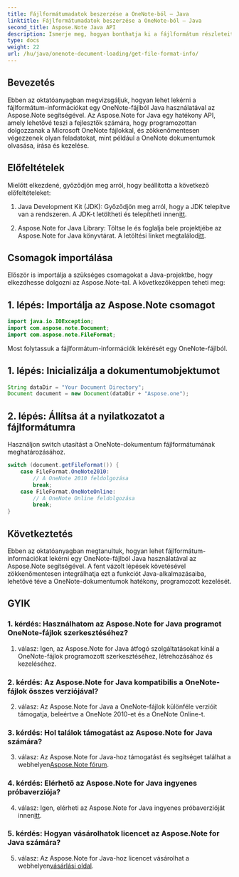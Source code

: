 ```yaml
---
title: Fájlformátumadatok beszerzése a OneNote-ból – Java
linktitle: Fájlformátumadatok beszerzése a OneNote-ból – Java
second_title: Aspose.Note Java API
description: Ismerje meg, hogyan bonthatja ki a fájlformátum részleteit a OneNote-fájlokból Java nyelven az Aspose.Note segítségével. Bővítse Java-alkalmazásait ennek az átfogó oktatóanyagnak a követésével.
type: docs
weight: 22
url: /hu/java/onenote-document-loading/get-file-format-info/
---
```

## Bevezetés

Ebben az oktatóanyagban megvizsgáljuk, hogyan lehet lekérni a fájlformátum-információkat egy OneNote-fájlból Java használatával az Aspose.Note segítségével. Az Aspose.Note for Java egy hatékony API, amely lehetővé teszi a fejlesztők számára, hogy programozottan dolgozzanak a Microsoft OneNote fájlokkal, és zökkenőmentesen végezzenek olyan feladatokat, mint például a OneNote dokumentumok olvasása, írása és kezelése.

## Előfeltételek

Mielőtt elkezdené, győződjön meg arról, hogy beállította a következő előfeltételeket:

1.  Java Development Kit (JDK): Győződjön meg arról, hogy a JDK telepítve van a rendszeren. A JDK-t letöltheti és telepítheti innen[itt](https://www.oracle.com/java/technologies/javase-jdk11-downloads.html).

2.  Aspose.Note for Java Library: Töltse le és foglalja bele projektjébe az Aspose.Note for Java könyvtárat. A letöltési linket megtalálod[itt](https://releases.aspose.com/note/java/).

## Csomagok importálása

Először is importálja a szükséges csomagokat a Java-projektbe, hogy elkezdhesse dolgozni az Aspose.Note-tal. A következőképpen teheti meg:

## 1. lépés: Importálja az Aspose.Note csomagot

```java
import java.io.IOException;
import com.aspose.note.Document;
import com.aspose.note.FileFormat;
```

Most folytassuk a fájlformátum-információk lekérését egy OneNote-fájlból.

## 1. lépés: Inicializálja a dokumentumobjektumot

```java
String dataDir = "Your Document Directory";
Document document = new Document(dataDir + "Aspose.one");
```

## 2. lépés: Állítsa át a nyilatkozatot a fájlformátumra

Használjon switch utasítást a OneNote-dokumentum fájlformátumának meghatározásához.

```java
switch (document.getFileFormat()) {
    case FileFormat.OneNote2010:
        // A OneNote 2010 feldolgozása
        break;
    case FileFormat.OneNoteOnline:
        // A OneNote Online feldolgozása
        break;
}
```

## Következtetés

Ebben az oktatóanyagban megtanultuk, hogyan lehet fájlformátum-információkat lekérni egy OneNote-fájlból Java használatával az Aspose.Note segítségével. A fent vázolt lépések követésével zökkenőmentesen integrálhatja ezt a funkciót Java-alkalmazásaiba, lehetővé téve a OneNote-dokumentumok hatékony, programozott kezelését.

## GYIK

### 1. kérdés: Használhatom az Aspose.Note for Java programot OneNote-fájlok szerkesztéséhez?

1. válasz: Igen, az Aspose.Note for Java átfogó szolgáltatásokat kínál a OneNote-fájlok programozott szerkesztéséhez, létrehozásához és kezeléséhez.

### 2. kérdés: Az Aspose.Note for Java kompatibilis a OneNote-fájlok összes verziójával?

2. válasz: Az Aspose.Note for Java a OneNote-fájlok különféle verzióit támogatja, beleértve a OneNote 2010-et és a OneNote Online-t.

### 3. kérdés: Hol találok támogatást az Aspose.Note for Java számára?

3. válasz: Az Aspose.Note for Java-hoz támogatást és segítséget találhat a webhelyen[Aspose.Note fórum](https://forum.aspose.com/c/note/28).

### 4. kérdés: Elérhető az Aspose.Note for Java ingyenes próbaverziója?

 4. válasz: Igen, elérheti az Aspose.Note for Java ingyenes próbaverzióját innen[itt](https://releases.aspose.com/).

### 5. kérdés: Hogyan vásárolhatok licencet az Aspose.Note for Java számára?

 5. válasz: Az Aspose.Note for Java-hoz licencet vásárolhat a webhelyen[vásárlási oldal](https://purchase.aspose.com/buy).